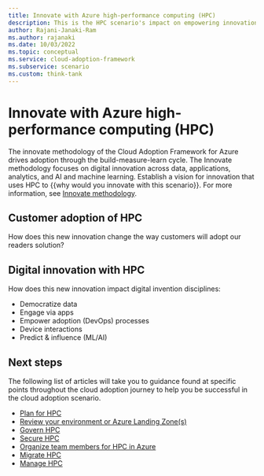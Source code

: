```yaml
---
title: Innovate with Azure high-performance computing (HPC)
description: This is the HPC scenario's impact on empowering innovation.
author: Rajani-Janaki-Ram
ms.author: rajanaki
ms.date: 10/03/2022
ms.topic: conceptual
ms.service: cloud-adoption-framework
ms.subservice: scenario
ms.custom: think-tank
---
```


# Innovate with Azure high-performance computing (HPC)

The innovate methodology of the Cloud Adoption Framework for Azure drives adoption through the build-measure-learn cycle. The Innovate methodology focuses on digital innovation across data, applications, analytics, and AI and machine learning. Establish a vision for innovation that uses HPC to {{why would you innovate with this scenario}}. For more information, see [Innovate methodology](../../innovate/index.md).

## Customer adoption of HPC

How does this new innovation change the way customers will adopt our readers solution?

## Digital innovation with HPC

How does this new innovation impact digital invention disciplines:

- Democratize data
- Engage via apps
- Empower adoption (DevOps) processes
- Device interactions
- Predict & influence (ML/AI)

## Next steps

The following list of articles will take you to guidance found at specific points throughout the cloud adoption journey to help you be successful in the cloud adoption scenario.

- [Plan for HPC](./plan.md)
- [Review your environment or Azure Landing Zone(s)](./ready.md)
- [Govern HPC](./govern.md)
- [Secure HPC](./secure.md)
- [Organize team members for HPC in Azure](./organize.md)
- [Migrate HPC](./migrate.md)
- [Manage HPC](./manage.md)
